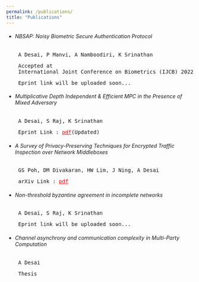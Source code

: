 ```yaml
---
permalink: /publications/
title: "Publications"
---
```

<ul>
<li><h6>NBSAP: Noisy Biometric Secure Authentication Protocol</h6>
<pre> A Desai, P Manvi, A Namboodiri, K Srinathan</pre>
  <pre> Accepted at <br/> International Joint Conference on Biometrics (IJCB) 2022</pre>
<pre> Eprint link will be uploaded soon... </pre></li>
<li><h6>Multiplicative Depth Independent & Efficient MPC in the Presence of Mixed Adversary</h6>
<pre> A Desai, S Raj, K Srinathan</pre>
<pre> Eprint Link : <a href="https://eprint.iacr.org/2020/1337" style="color:red;">pdf</a>(Updated)</pre></li>
<li><h6>A Survey of Privacy-Preserving Techniques for Encrypted Traffic Inspection over Network Middleboxes</h6>
  <pre> GS Poh, DM Divakaran, HW Lim, J Ning, A Desai</pre>
  <pre> arXiv Link : <a href="https://arxiv.org/abs/2101.04338" style="color:red;">pdf</a></pre></li>
<li><h6>Non-threshold byzantine agreement in incomplete networks</h6>
<pre> A Desai, S Raj, K Srinathan</pre>
<pre> Eprint link will be uploaded soon... </pre></li>
<li><h6>Channel asynchrony and communication complexity in Multi-Party
Computation</h6>
<pre> A Desai</pre>
<pre> Thesis</pre></li>
</ul>
